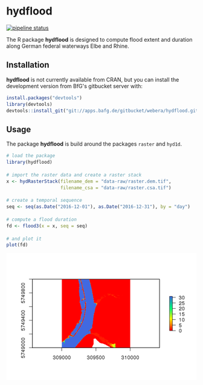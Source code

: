 
<!-- README.md is generated from README.Rmd. Please edit that file -->
hydflood
=========

[![pipeline status](https://git.aqualogy.de/arnd/hydflood/badges/master/pipeline.svg)](https://git.aqualogy.de/arnd/hydflood/commits/master)

The R package **hydflood** is designed to compute flood extent and duration along German federal waterways Elbe and Rhine.

Installation
------------

**hydflood** is not currently available from CRAN, but you can install the development version from BfG's gitbucket server with:

``` r
install.packages("devtools")
library(devtools)
devtools::install_git("git://apps.bafg.de/gitbucket/webera/hydflood.git")
```

Usage
-----

The package **hydflood** is build around the packages `raster` and `hyd1d`.

``` r
# load the package
library(hydflood)

# import the raster data and create a raster stack
x <- hydRasterStack(filename_dem = "data-raw/raster.dem.tif",
                    filename_csa = "data-raw/raster.csa.tif")

# create a temporal sequence
seq <- seq(as.Date("2016-12-01"), as.Date("2016-12-31"), by = "day")

# compute a flood duration
fd <- flood3(x = x, seq = seq)

# and plot it
plot(fd)
```

<img src="README_files/figure-markdown_github/usage-1.png" style="display: block; margin: auto;" />
